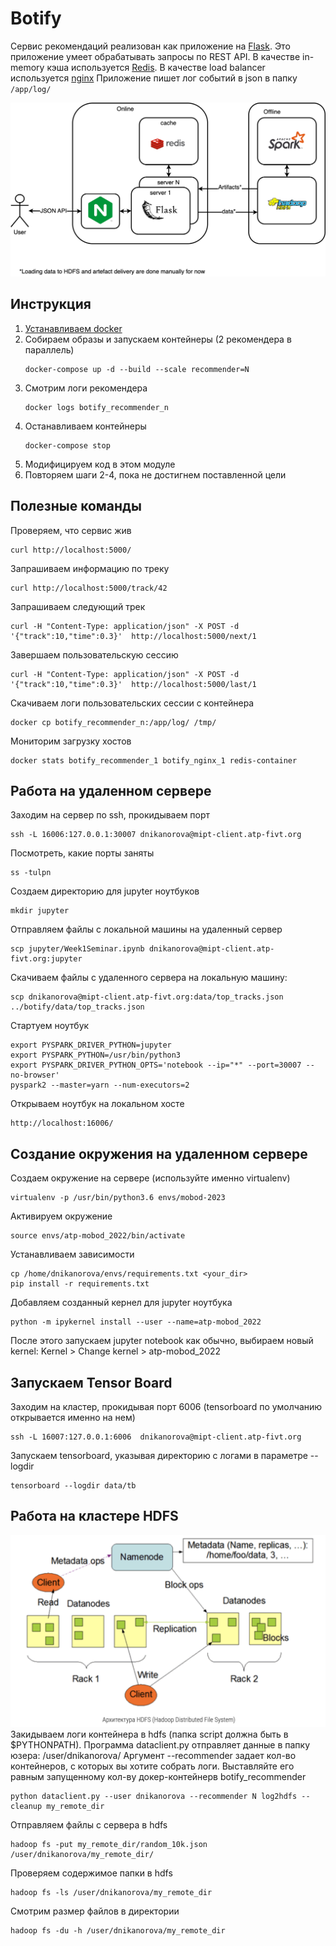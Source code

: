 # Botify

Сервис рекомендаций реализован как приложение на [Flask](https://flask-restful.readthedocs.io/en/latest/).
Это приложение умеет обрабатывать запросы по REST API.
В качестве in-memory кэша используется [Redis](https://redis.io/).
В качестве load balancer используется [nginx](https://www.nginx.com/)
Приложение пишет лог событий в json в папку `/app/log/`

![Архитектура сервиса botify](architecture.png)

## Инструкция

1. [Устанавливаем docker](https://www.docker.com/products/docker-desktop)
1. Собираем образы и запускаем контейнеры (2 рекомендера в параллель)
   ```
   docker-compose up -d --build --scale recommender=N
   ```   
1. Смотрим логи рекомендера
   ```
   docker logs botify_recommender_n
   ```
1. Останавливаем контейнеры
   ```
   docker-compose stop
   ```
1. Модифицируем код в этом модуле
1. Повторяем шаги 2-4, пока не достигнем поставленной цели 

## Полезные команды
Проверяем, что сервис жив
```
curl http://localhost:5000/
```
Запрашиваем информацию по треку
```
curl http://localhost:5000/track/42
```
Запрашиваем следующий трек
```
curl -H "Content-Type: application/json" -X POST -d '{"track":10,"time":0.3}'  http://localhost:5000/next/1
```
Завершаем пользовательскую сессию
```
curl -H "Content-Type: application/json" -X POST -d '{"track":10,"time":0.3}'  http://localhost:5000/last/1
```
Скачиваем логи пользовательских сессии с контейнера
```
docker cp botify_recommender_n:/app/log/ /tmp/
```
Мониторим загрузку хостов
```
docker stats botify_recommender_1 botify_nginx_1 redis-container
```
## Работа на удаленном сервере
Заходим на сервер по ssh, прокидываем порт
```
ssh -L 16006:127.0.0.1:30007 dnikanorova@mipt-client.atp-fivt.org
```
Посмотреть, какие порты заняты
```
ss -tulpn
```
Создаем директорию для jupyter ноутбуков
```
mkdir jupyter
```
Отправляем файлы с локальной машины на удаленный сервер
```
scp jupyter/Week1Seminar.ipynb dnikanorova@mipt-client.atp-fivt.org:jupyter
```
Скачиваем файлы с удаленного сервера на локальную машину:
```
scp dnikanorova@mipt-client.atp-fivt.org:data/top_tracks.json ../botify/data/top_tracks.json
```
Стартуем ноутбук
```
export PYSPARK_DRIVER_PYTHON=jupyter
export PYSPARK_PYTHON=/usr/bin/python3
export PYSPARK_DRIVER_PYTHON_OPTS='notebook --ip="*" --port=30007 --no-browser'
pyspark2 --master=yarn --num-executors=2
```
Открываем ноутбук на локальном хосте
```
http://localhost:16006/
```

## Создание окружения на удаленном сервере
Создаем окружение на сервере (используйте именно virtualenv)
```
virtualenv -p /usr/bin/python3.6 envs/mobod-2023
```
Активируем окружение
```
source envs/atp-mobod_2022/bin/activate
```
Устанавливаем зависимости
```
cp /home/dnikanorova/envs/requirements.txt <your_dir>
pip install -r requirements.txt
```
Добавляем созданный кернел для jupyter ноутбука 
```
python -m ipykernel install --user --name=atp-mobod_2022
```
После этого запускаем jupyter notebook как обычно, выбираем новый kernel:
Kernel > Change kernel > atp-mobod_2022

## Запускаем Tensor Board
Заходим на кластер, прокидывая порт 6006 (tensorboard по умолчанию открывается именно на нем)
```
ssh -L 16007:127.0.0.1:6006  dnikanorova@mipt-client.atp-fivt.org
```
Запускаем tensorboard, указывая директорию с логами в параметре --logdir
```
tensorboard --logdir data/tb
```
## Работа на кластере HDFS
![Архитектура сервиса botify](hdfs.png)
Закидываем логи контейнера в hdfs (папка script должна быть в $PYTHONPATH). 
Программа dataclient.py отправляет данные в папку юзера: /user/dnikanorova/
Аргумент --recommender задает кол-во контейнеров, с которых вы хотите собрать логи. 
Выставляйте его равным запущенному кол-ву докер-контейнерв botify_recommender
```
python dataclient.py --user dnikanorova --recommender N log2hdfs --cleanup my_remote_dir
```
Отправляем файлы с сервера в hdfs
```
hadoop fs -put my_remote_dir/random_10k.json /user/dnikanorova/my_remote_dir/
```
Проверяем содержимое папки в hdfs
```
hadoop fs -ls /user/dnikanorova/my_remote_dir
```
Смотрим размер файлов в директории
```
hadoop fs -du -h /user/dnikanorova/my_remote_dir
```